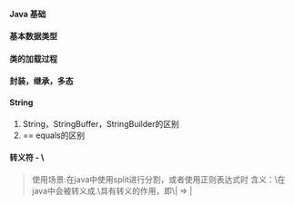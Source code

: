 #### Java 基础

#### 基本数据类型
#### 类的加载过程
#### 封装，继承，多态
#### String
1. String，StringBuffer，StringBuilder的区别
2. == equals的区别

#### 转义符 - \\

>使用场景:在java中使用split进行分割，或者使用正则表达式时
>含义：\\在java中会被转义成\.\具有转义的作用，即\\| => |